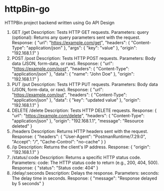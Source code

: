 # httpBin-go
 HTTPBin project backend written using Go
API Design
1. GET /get
Description: Tests HTTP GET requests.
Parameters:
query (optional): Returns any query parameters sent with the request.
Response:
{
  "url": "https://example.com/get",
  "headers": { "Content-Type": "application/json" },
  "args": { "key": "value" },
  "origin": "192.168.1.1"
}
2. POST /post
Description: Tests HTTP POST requests.
Parameters:
Body data (JSON, form-data, or raw).
Response:
{
  "url": "https://example.com/post",
  "headers": { "Content-Type": "application/json" },
  "data": { "name": "John Doe" },
  "origin": "192.168.1.1"
}
3. PUT /put
Description: Tests HTTP PUT requests.
Parameters:
Body data (JSON, form-data, or raw).
Response:
{
  "url": "https://example.com/put",
  "headers": { "Content-Type": "application/json" },
  "data": { "key": "updated value" },
  "origin": "192.168.1.1"
}
4. DELETE /delete
Description: Tests HTTP DELETE requests.
Response:
{
  "url": "https://example.com/delete",
  "headers": { "Content-Type": "application/json" },
  "origin": "192.168.1.1",
  "message": "Resource deleted"
}
5. /headers
Description: Returns HTTP headers sent with the request.
Response:
{
  "headers": {
    "User-Agent": "PostmanRuntime/7.29.0",
    "Accept": "*/*",
    "Cache-Control": "no-cache"
  }
}
6. /ip
Description: Returns the client's IP address.
Response:
{
  "origin": "192.168.1.1"
}
7. /status/:code
Description: Returns a specific HTTP status code.
Parameters:
code: The HTTP status code to return (e.g., 200, 404, 500).
Response:
{
  "status": "Status code: 404"
}
8. /delay/:seconds
Description: Delays the response.
Parameters:
seconds: The delay time in seconds.
Response:
{
  "message": "Response delayed by 5 seconds"
}
